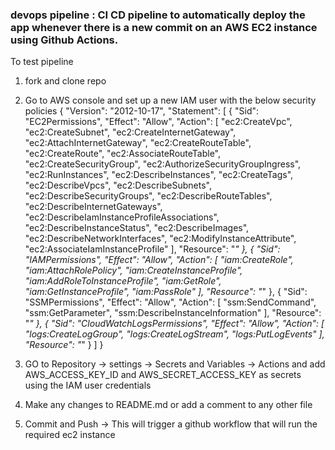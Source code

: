 ### devops pipeline : CI CD pipeline to automatically deploy the app whenever there is a new commit on an AWS EC2 instance using Github Actions.

To test pipeline 

1. fork and clone repo
2. Go to AWS console and set up a new IAM user with the below security policies 
  {
  	"Version": "2012-10-17",
  	"Statement": [
  		{
  			"Sid": "EC2Permissions",
  			"Effect": "Allow",
  			"Action": [
  				"ec2:CreateVpc",
  				"ec2:CreateSubnet",
  				"ec2:CreateInternetGateway",
  				"ec2:AttachInternetGateway",
  				"ec2:CreateRouteTable",
  				"ec2:CreateRoute",
  				"ec2:AssociateRouteTable",
  				"ec2:CreateSecurityGroup",
  				"ec2:AuthorizeSecurityGroupIngress",
  				"ec2:RunInstances",
  				"ec2:DescribeInstances",
  				"ec2:CreateTags",
  				"ec2:DescribeVpcs",
  				"ec2:DescribeSubnets",
  				"ec2:DescribeSecurityGroups",
  				"ec2:DescribeRouteTables",
  				"ec2:DescribeInternetGateways",
  				"ec2:DescribeIamInstanceProfileAssociations",
  				"ec2:DescribeInstanceStatus",
  				"ec2:DescribeImages",
  				"ec2:DescribeNetworkInterfaces",
  				"ec2:ModifyInstanceAttribute",
  				"ec2:AssociateIamInstanceProfile"
  			],
  			"Resource": "*"
  		},
  		{
  			"Sid": "IAMPermissions",
  			"Effect": "Allow",
  			"Action": [
  				"iam:CreateRole",
  				"iam:AttachRolePolicy",
  				"iam:CreateInstanceProfile",
  				"iam:AddRoleToInstanceProfile",
  				"iam:GetRole",
  				"iam:GetInstanceProfile",
  				"iam:PassRole"
  			],
  			"Resource": "*"
  		},
  		{
  			"Sid": "SSMPermissions",
  			"Effect": "Allow",
  			"Action": [
  				"ssm:SendCommand",
  				"ssm:GetParameter",
  				"ssm:DescribeInstanceInformation"
  			],
  			"Resource": "*"
  		},
  		{
  			"Sid": "CloudWatchLogsPermissions",
  			"Effect": "Allow",
  			"Action": [
  				"logs:CreateLogGroup",
  				"logs:CreateLogStream",
  				"logs:PutLogEvents"
  			],
  			"Resource": "*"
  		}
  	]
  } 

3. GO to Repository -> settings -> Secrets and Variables -> Actions 
  and add AWS_ACCESS_KEY_ID and AWS_SECRET_ACCESS_KEY as secrets using the IAM user credentials

4. Make any changes to README.md or add a comment to any other file
5. Commit and Push  -> This will  trigger a github workflow that will run the required ec2 instance  
